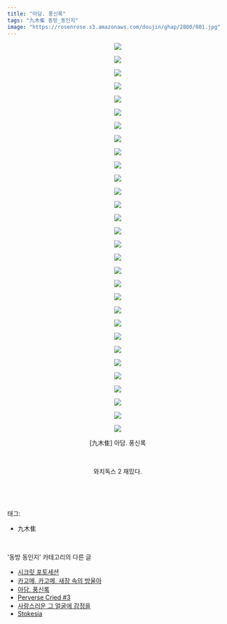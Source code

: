 ```yaml
---
title: "아담. 풍신록"
tags: "九木隹 동방_동인지"
image: "https://rosenrose.s3.amazonaws.com/doujin/ghap/2800/001.jpg"
---
```

<div class="article">
<p style="text-align: center; clear: none; float: none;"><img src="{{ site.imgserver1 }}/ghap/2800/001.jpg"/></p>
<p style="text-align: center; clear: none; float: none;"><img src="{{ site.imgserver1 }}/ghap/2800/002.jpg"/></p>
<p style="text-align: center; clear: none; float: none;"><img src="{{ site.imgserver1 }}/ghap/2800/003.jpg"/></p>
<p style="text-align: center; clear: none; float: none;"><img src="{{ site.imgserver1 }}/ghap/2800/004.jpg"/></p>
<p style="text-align: center; clear: none; float: none;"><img src="{{ site.imgserver1 }}/ghap/2800/005.jpg"/></p>
<p style="text-align: center; clear: none; float: none;"><img src="{{ site.imgserver1 }}/ghap/2800/006.jpg"/></p>
<p style="text-align: center; clear: none; float: none;"><img src="{{ site.imgserver1 }}/ghap/2800/007.jpg"/></p>
<p style="text-align: center; clear: none; float: none;"><img src="{{ site.imgserver1 }}/ghap/2800/008.jpg"/></p>
<p style="text-align: center; clear: none; float: none;"><img src="{{ site.imgserver1 }}/ghap/2800/009.jpg"/></p>
<p style="text-align: center; clear: none; float: none;"><img src="{{ site.imgserver1 }}/ghap/2800/010.jpg"/></p>
<p style="text-align: center; clear: none; float: none;"><img src="{{ site.imgserver1 }}/ghap/2800/011.jpg"/></p>
<p style="text-align: center; clear: none; float: none;"><img src="{{ site.imgserver1 }}/ghap/2800/012.jpg"/></p>
<p style="text-align: center; clear: none; float: none;"><img src="{{ site.imgserver1 }}/ghap/2800/013.jpg"/></p>
<p style="text-align: center; clear: none; float: none;"><img src="{{ site.imgserver1 }}/ghap/2800/014.jpg"/></p>
<p style="text-align: center; clear: none; float: none;"><img src="{{ site.imgserver1 }}/ghap/2800/015.jpg"/></p>
<p style="text-align: center; clear: none; float: none;"><img src="{{ site.imgserver1 }}/ghap/2800/016.jpg"/></p>
<p style="text-align: center; clear: none; float: none;"><img src="{{ site.imgserver1 }}/ghap/2800/017.jpg"/></p>
<p style="text-align: center; clear: none; float: none;"><img src="{{ site.imgserver1 }}/ghap/2800/018.jpg"/></p>
<p style="text-align: center; clear: none; float: none;"><img src="{{ site.imgserver1 }}/ghap/2800/019.jpg"/></p>
<p style="text-align: center; clear: none; float: none;"><img src="{{ site.imgserver1 }}/ghap/2800/020.jpg"/></p>
<p style="text-align: center; clear: none; float: none;"><img src="{{ site.imgserver1 }}/ghap/2800/021.jpg"/></p>
<p style="text-align: center; clear: none; float: none;"><img src="{{ site.imgserver1 }}/ghap/2800/022.jpg"/></p>
<p style="text-align: center; clear: none; float: none;"><img src="{{ site.imgserver1 }}/ghap/2800/023.jpg"/></p>
<p style="text-align: center; clear: none; float: none;"><img src="{{ site.imgserver1 }}/ghap/2800/024.jpg"/></p>
<p style="text-align: center; clear: none; float: none;"><img src="{{ site.imgserver1 }}/ghap/2800/025.jpg"/></p>
<p style="text-align: center; clear: none; float: none;"><img src="{{ site.imgserver1 }}/ghap/2800/026.jpg"/></p>
<p style="text-align: center; clear: none; float: none;"><img src="{{ site.imgserver1 }}/ghap/2800/027.jpg"/></p>
<p style="text-align: center; clear: none; float: none;"><img src="{{ site.imgserver1 }}/ghap/2800/028.jpg"/></p>
<p style="text-align: center; clear: none; float: none;"><img src="{{ site.imgserver1 }}/ghap/2800/029.jpg"/></p>
<p style="text-align: center; clear: none; float: none;"><img src="{{ site.imgserver1 }}/ghap/2800/030.jpg"/></p>
<p style="text-align: center; clear: none; float: none;">[九木隹] 아담. 풍신록</p>
<p style="text-align: center; clear: none; float: none;"><br/></p>
<p style="text-align: center; clear: none; float: none;">와치독스 2 재밌다.</p>
<p><br/></p>
</div><br/>
<div class="tagTrail">
<p>태그: </p>
<ul>
<li>九木隹</li>
</ul>
</div><br/>
<div class="another">
<p>'동방 동인지' 카테고리의 다른 글</p>
<ul>
<li><a href="/ghap_2802">시크릿 포토세션</a></li>
<li><a href="/ghap_2801">카고메, 카고메, 새장 속의 방울아</a></li>
<li><a href="/ghap_2800">아담. 풍신록</a></li>
<li><a href="/ghap_2799">Perverse Cried #3</a></li>
<li><a href="/ghap_2798">사랑스러운 그 얼굴에 감정을</a></li>
<li><a href="/ghap_2797">Stokesia</a></li>
</ul>
</div><br/>
<div class="cb_module cb_fluid">
<div class="cb_wrt cb_profile">
</div><!-- commentList close -->
</div><br/>
